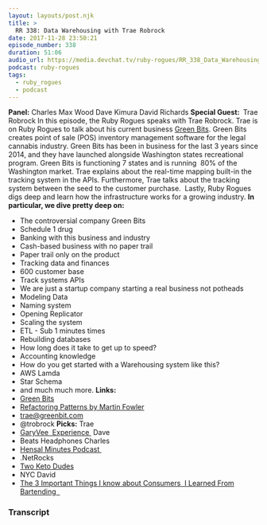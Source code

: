 ```yaml
---
layout: layouts/post.njk
title: >
  RR 338: Data Warehousing with Trae Robrock
date: 2017-11-28 23:50:21
episode_number: 338
duration: 51:06
audio_url: https://media.devchat.tv/ruby-rogues/RR_338_Data_Warehousing_with_Trae_Robrock.mp3
podcast: ruby-rogues
tags:
  - ruby_rogues
  - podcast
---
```


**Panel:** Charles Max Wood Dave Kimura David Richards **Special Guest:&nbsp;** Trae Robrock In this episode, the Ruby Rogues speaks with Trae Robrock. Trae is on Ruby Rogues to talk about his current business [Green Bits](https://www.greenbits.com). Green Bits creates point of sale (POS) inventory management software for the legal cannabis industry. Green Bits has been in business for the last 3 years since 2014, and they have launched alongside Washington states recreational program. Green Bits is functioning 7 states and is running&nbsp; 80% of the Washington market. Trae explains about the real-time mapping built-in the tracking system in the APIs. Furthermore, Trae talks about the tracking system between the seed to the customer purchase.&nbsp; Lastly, Ruby Rogues digs deep and learn how the infrastructure works for a growing industry. **In particular, we dive pretty deep on:&nbsp;** &nbsp;

- The controversial company Green Bits
- Schedule 1 drug
- Banking with this business and industry
- Cash-based business with no paper trail
- Paper trail only on the product
- Tracking data and finances
- 600 customer base
- Track systems APIs
- We are just a startup company starting a real business not potheads
- Modeling Data
- Naming system
- Opening Replicator
- Scaling the system
- ETL - Sub 1 minutes times
- Rebuilding databases
- How long does it take to get up to speed?
- Accounting knowledge
- How do you get started with a Warehousing system like this?
- AWS Lamda
- Star Schema
- and much much more.
  **Links:&nbsp;**
- [Green Bits](https://www.greenbits.com)
- [Refactoring Patterns by Martin Fowler](https://www.amazon.com/Refactoring-Patterns-Joshua-Kerievsky/dp/0321213351)
- [trae@greenbit.com](mailto:trae@greenbit.com)
- @trobrock
  **Picks:** Trae
- [GaryVee&nbsp; Experience&nbsp;](https://itunes.apple.com/us/podcast/the-garyvee-audio-experience/id928159684?mt=2)
  Dave
- Beats Headphones
  Charles
- [Hensal Minutes Podcast&nbsp;](https://www.hanselminutes.com)
- .NetRocks
- [Two Keto Dudes](https://2ketodudes.com)
- NYC
  David
- [The 3 Important Things I know about Consumers&nbsp; I Learned From Bartending &nbsp;](https://medium.com/swlh/the-3-most-important-things-i-know-about-consumers-i-learned-from-bartending-6a5f36829b)

### Transcript

&nbsp;
